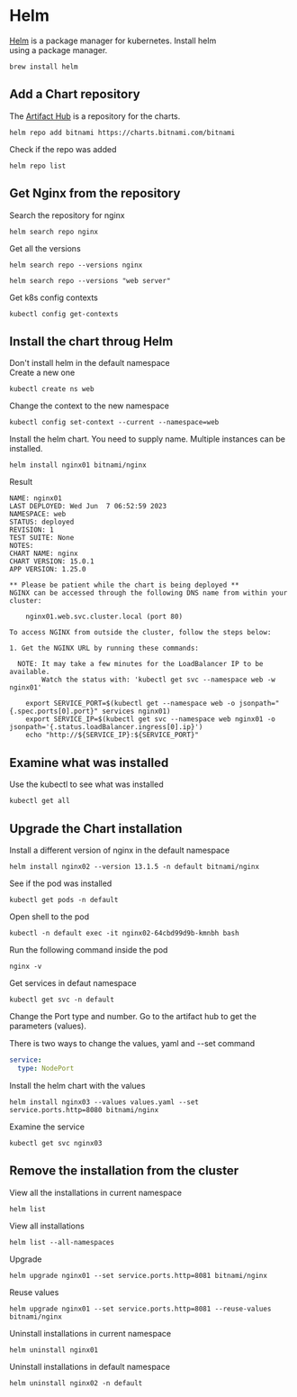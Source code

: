 # Helm

[Helm](http://helm.sh) is a package manager for kubernetes. Install helm  
using a package manager.

``` code
brew install helm
```

## Add a Chart repository

The [Artifact Hub](https://artifacthub.io) is a repository for the charts.

``` code
helm repo add bitnami https://charts.bitnami.com/bitnami
```

Check if the repo was added

``` code
helm repo list
```

## Get Nginx from the repository

Search the repository for nginx

``` code
helm search repo nginx
```

Get all the versions

``` code
helm search repo --versions nginx
```

``` code
helm search repo --versions "web server"
```

Get k8s config contexts

``` code
kubectl config get-contexts
```

## Install the chart throug Helm

Don't install helm in the default namespace  
Create a new one

``` code
kubectl create ns web
```

Change the context to the new namespace

``` code
kubectl config set-context --current --namespace=web
```

Install the helm chart. You need to supply name. Multiple instances can be installed.

``` code
helm install nginx01 bitnami/nginx
```

Result

``` code
NAME: nginx01
LAST DEPLOYED: Wed Jun  7 06:52:59 2023
NAMESPACE: web
STATUS: deployed
REVISION: 1
TEST SUITE: None
NOTES:
CHART NAME: nginx
CHART VERSION: 15.0.1
APP VERSION: 1.25.0

** Please be patient while the chart is being deployed **
NGINX can be accessed through the following DNS name from within your cluster:

    nginx01.web.svc.cluster.local (port 80)

To access NGINX from outside the cluster, follow the steps below:

1. Get the NGINX URL by running these commands:

  NOTE: It may take a few minutes for the LoadBalancer IP to be available.
        Watch the status with: 'kubectl get svc --namespace web -w nginx01'

    export SERVICE_PORT=$(kubectl get --namespace web -o jsonpath="{.spec.ports[0].port}" services nginx01)
    export SERVICE_IP=$(kubectl get svc --namespace web nginx01 -o jsonpath='{.status.loadBalancer.ingress[0].ip}')
    echo "http://${SERVICE_IP}:${SERVICE_PORT}"
```



## Examine what was installed

Use the kubectl to see what was installed

``` code
kubectl get all
```

## Upgrade the Chart installation

Install a different version of nginx in the default namespace

``` code
helm install nginx02 --version 13.1.5 -n default bitnami/nginx
```

See if the pod was installed

``` code
kubectl get pods -n default
```

Open shell to the pod

``` code
kubectl -n default exec -it nginx02-64cbd99d9b-kmnbh bash
```

Run the following command inside the pod

``` code
nginx -v
```

Get services in defaut namespace  

``` code
kubectl get svc -n default
```

Change the Port type and number. Go to the artifact hub to get the parameters (values).  

There is two ways to change the values, yaml and --set command


``` yaml
service:
  type: NodePort
```

Install the helm chart with the values

``` code
helm install nginx03 --values values.yaml --set service.ports.http=8080 bitnami/nginx
```

Examine the service

``` code
kubectl get svc nginx03
```

## Remove the installation from the cluster

View all the installations in current namespace

``` code
helm list
```

View all installations
``` code
helm list --all-namespaces
```

Upgrade

``` code
helm upgrade nginx01 --set service.ports.http=8081 bitnami/nginx
```

Reuse values

``` code
helm upgrade nginx01 --set service.ports.http=8081 --reuse-values bitnami/nginx
```

Uninstall installations in current namespace

``` code
helm uninstall nginx01
```

Uninstall installations in default namespace

``` code
helm uninstall nginx02 -n default
```